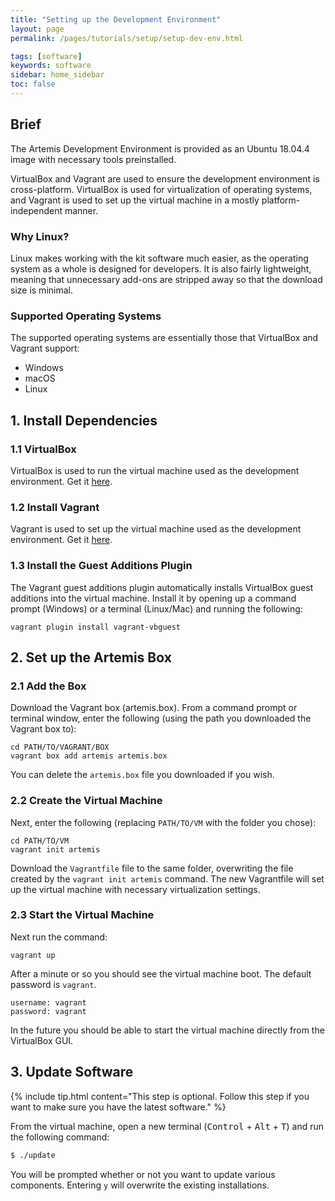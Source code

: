 ```yaml
---
title: "Setting up the Development Environment"
layout: page
permalink: /pages/tutorials/setup/setup-dev-env.html

tags: [software]
keywords: software
sidebar: home_sidebar
toc: false
---
```


## Brief

The Artemis Development Environment is provided as an Ubuntu 18.04.4 image with necessary tools preinstalled.

VirtualBox and Vagrant are used to ensure the development environment is cross-platform. VirtualBox is used for
virtualization of operating systems, and Vagrant is used to set up the virtual machine in a mostly
platform-independent manner.

### Why Linux?

Linux makes working with the kit software much easier, as the operating system as a whole is designed for developers.
It is also fairly lightweight, meaning that unnecessary add-ons are stripped away so that the download size is
minimal.

### Supported Operating Systems

The supported operating systems are essentially those that VirtualBox and Vagrant support:

* Windows
* macOS
* Linux



## 1. Install Dependencies

### 1.1 VirtualBox
VirtualBox is used to run the virtual machine used as the development environment. Get it [here](https://www.virtualbox.org/wiki/Downloads).


### 1.2 Install Vagrant

Vagrant is used to set up the virtual machine used as the development environment. Get it [here](https://www.vagrantup.com/downloads).

### 1.3 Install the Guest Additions Plugin

The Vagrant guest additions plugin automatically installs VirtualBox guest additions into the virtual machine. Install it
by opening up a command prompt (Windows) or a terminal (Linux/Mac) and running the following:

```
vagrant plugin install vagrant-vbguest
```

## 2. Set up the Artemis Box

### 2.1 Add the Box

Download the Vagrant box (artemis.box). From a command prompt or terminal window, enter the following (using the path you downloaded the Vagrant box to):

```
cd PATH/TO/VAGRANT/BOX
vagrant box add artemis artemis.box
```

You can delete the `artemis.box` file you downloaded if you wish.

### 2.2 Create the Virtual Machine
Next, enter the following (replacing `PATH/TO/VM` with the folder you chose):

```
cd PATH/TO/VM
vagrant init artemis
```

Download the `Vagrantfile` file to the same folder, overwriting the file created by the `vagrant init artemis` command.
The new Vagrantfile will set up the virtual machine with necessary virtualization settings.

### 2.3 Start the Virtual Machine

Next run the command:

```
vagrant up
```

After a minute or so you should see the virtual machine boot. The default password is `vagrant`.

    username: vagrant
    password: vagrant

In the future you should be able to start the virtual machine directly from the VirtualBox GUI.

## 3. Update Software

{% include tip.html content="This step is optional. Follow this step if you want to make sure you have the
latest software." %}

From the virtual machine, open a new terminal (<kbd>Control</kbd> + <kbd>Alt</kbd> + <kbd>T</kbd>) and run the following command:


```bash
$ ./update
```

You will be prompted whether or not you want to update various components. Entering `y` will overwrite the existing
installations.

